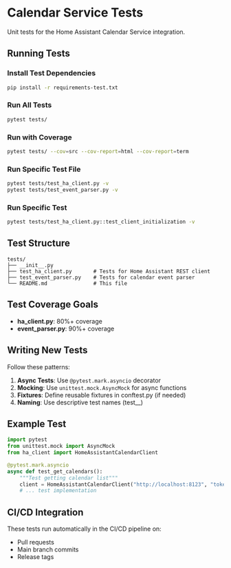 # Calendar Service Tests

Unit tests for the Home Assistant Calendar Service integration.

## Running Tests

### Install Test Dependencies

```bash
pip install -r requirements-test.txt
```

### Run All Tests

```bash
pytest tests/
```

### Run with Coverage

```bash
pytest tests/ --cov=src --cov-report=html --cov-report=term
```

### Run Specific Test File

```bash
pytest tests/test_ha_client.py -v
pytest tests/test_event_parser.py -v
```

### Run Specific Test

```bash
pytest tests/test_ha_client.py::test_client_initialization -v
```

## Test Structure

```
tests/
├── __init__.py
├── test_ha_client.py       # Tests for Home Assistant REST client
├── test_event_parser.py    # Tests for calendar event parser
└── README.md               # This file
```

## Test Coverage Goals

- **ha_client.py**: 80%+ coverage
- **event_parser.py**: 90%+ coverage

## Writing New Tests

Follow these patterns:

1. **Async Tests**: Use `@pytest.mark.asyncio` decorator
2. **Mocking**: Use `unittest.mock.AsyncMock` for async functions
3. **Fixtures**: Define reusable fixtures in conftest.py (if needed)
4. **Naming**: Use descriptive test names (test_<what>_<condition>)

## Example Test

```python
import pytest
from unittest.mock import AsyncMock
from ha_client import HomeAssistantCalendarClient

@pytest.mark.asyncio
async def test_get_calendars():
    """Test getting calendar list"""
    client = HomeAssistantCalendarClient("http://localhost:8123", "token")
    # ... test implementation
```

## CI/CD Integration

These tests run automatically in the CI/CD pipeline on:
- Pull requests
- Main branch commits
- Release tags

